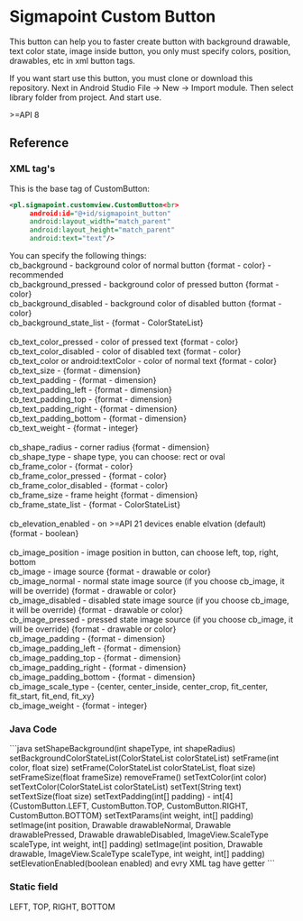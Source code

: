 <h1> Sigmapoint Custom Button </h1>

<p> This button can help you to faster create button with background drawable, text color state, image inside button,
you only must specify colors, position, drawables, etc in xml button tags.</p>
<p> If you want start use this button, you must clone or download this repository. Next in Android Studio File -> New -> Import module.
Then select library folder from project. And start use. </p>
<p> >=API 8 </p>

<h2> Reference </h2>
<h3> XML tag's </h3>

This is the base tag of CustomButton:<br>
```xml
<pl.sigmapoint.customview.CustomButton<br>
     android:id="@+id/sigmapoint_button"
     android:layout_width="match_parent"
     android:layout_height="match_parent"
     android:text="text"/>
```
<p> You can specify the following things:<br>
cb_background - background color of normal button  {format - color} - recommended <br>
cb_background_pressed - background color of pressed button {format - color} <br>
cb_background_disabled - background color of disabled button {format - color} <br>
cb_background_state_list - {format - ColorStateList} <br>
<br>
cb_text_color_pressed - color of pressed text {format - color} <br>
cb_text_color_disabled - color of disabled text {format - color}  <br>
cb_text_color or android:textColor - color of normal text {format - color} <br>
cb_text_size - {format - dimension} <br>
cb_text_padding - {format - dimension} <br>
cb_text_padding_left - {format - dimension} <br>
cb_text_padding_top - {format - dimension} <br>
cb_text_padding_right - {format - dimension} <br>
cb_text_padding_bottom - {format - dimension} <br>
cb_text_weight - {format - integer} <br>
<br>
cb_shape_radius - corner radius {format - dimension}<br>
cb_shape_type - shape type, you can choose: rect or oval <br>
cb_frame_color - {format - color} <br>
cb_frame_color_pressed - {format - color} <br>
cb_frame_color_disabled - {format - color} <br>
cb_frame_size - frame height {format - dimension} <br>
cb_frame_state_list - {format - ColorStateList} <br>
<br>
cb_elevation_enabled - on >=API 21 devices enable elvation (default) {format - boolean} <br>
<br>
cb_image_position - image position in button, can choose left, top, right, bottom <br>
cb_image - image source {format - drawable or color} <br>
cb_image_normal - normal state image source (if you choose cb_image, it will be override) {format - drawable or color} <br>
cb_image_disabled - disabled state image source (if you choose cb_image, it will be override) {format - drawable or color} <br>
cb_image_pressed - pressed state image source (if you choose cb_image, it will be override) {format - drawable or color} <br>
cb_image_padding - {format - dimension} <br>
cb_image_padding_left - {format - dimension} <br>
cb_image_padding_top - {format - dimension} <br>
cb_image_padding_right - {format - dimension} <br>
cb_image_padding_bottom - {format - dimension} <br>
cb_image_scale_type - {center, center_inside, center_crop, fit_center, fit_start, fit_end, fit_xy} <br>
cb_image_weight - {format - integer} </p>
<h3> Java Code </h3>
```java
setShapeBackground(int shapeType, int shapeRadius)
setBackgroundColorStateList(ColorStateList colorStateList)
setFrame(int color, float size)
setFrame(ColorStateList colorStateList, float size)
setFrameSize(float frameSize)
removeFrame() 
setTextColor(int color)
setTextColor(ColorStateList colorStateList)
setText(String text)
setTextSize(float size)
setTextPadding(int[] padding) - int[4]{CustomButton.LEFT, CustomButton.TOP, CustomButton.RIGHT, CustomButton.BOTTOM}
setTextParams(int weight, int[] padding)
setImage(int position, Drawable drawableNormal, Drawable drawablePressed, Drawable drawableDisabled, ImageView.ScaleType scaleType, int weight, int[] padding)
setImage(int position, Drawable drawable, ImageView.ScaleType scaleType, int weight, int[] padding)<br>
setElevationEnabled(boolean enabled) 
and evry XML tag have getter
```
<h3> Static field </h3>
LEFT, TOP, RIGHT, BOTTOM
